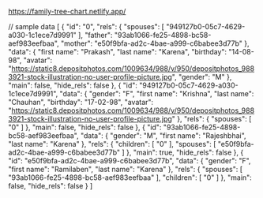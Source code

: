 https://family-tree-chart.netlify.app/ 

// sample data
[
    {
        "id": "0",
        "rels": {
            "spouses": [
                "949127b0-05c7-4629-a030-1c1ece7d9991"
            ],
            "father": "93ab1066-fe25-4898-bc58-aef983eefbaa",
            "mother": "e50f9bfa-ad2c-4bae-a999-c6babee3d77b"
        },
        "data": {
            "first name": "Prakash",
            "last name": "Karena",
            "birthday": "14-08-98",
            "avatar": "https://static8.depositphotos.com/1009634/988/v/950/depositphotos_9883921-stock-illustration-no-user-profile-picture.jpg",
            "gender": "M"
        },
        "main": false,
        "hide_rels": false
    },
    {
        "id": "949127b0-05c7-4629-a030-1c1ece7d9991",
        "data": {
            "gender": "F",
            "first name": "Krishna",
            "last name": "Chauhan",
            "birthday": "17-02-98",
            "avatar": "https://static8.depositphotos.com/1009634/988/v/950/depositphotos_9883921-stock-illustration-no-user-profile-picture.jpg"
        },
        "rels": {
            "spouses": [
                "0"
            ]
        },
        "main": false,
        "hide_rels": false
    },
    {
        "id": "93ab1066-fe25-4898-bc58-aef983eefbaa",
        "data": {
            "gender": "M",
            "first name": "Rajeshbhai",
            "last name": "Karena"
        },
        "rels": {
            "children": [
                "0"
            ],
            "spouses": [
                "e50f9bfa-ad2c-4bae-a999-c6babee3d77b"
            ]
        },
        "main": true,
        "hide_rels": false
    },
    {
        "id": "e50f9bfa-ad2c-4bae-a999-c6babee3d77b",
        "data": {
            "gender": "F",
            "first name": "Ramilaben",
            "last name": "Karena"
        },
        "rels": {
            "spouses": [
                "93ab1066-fe25-4898-bc58-aef983eefbaa"
            ],
            "children": [
                "0"
            ]
        },
        "main": false,
        "hide_rels": false
    }
]